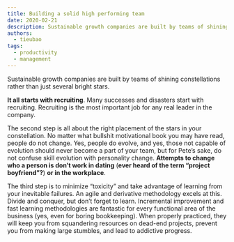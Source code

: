 ```yaml
---
title: Building a solid high performing team
date: 2020-02-21
description: Sustainable growth companies are built by teams of shining constellations rather than just several bright stars. It all starts with recruiting.
authors:
  - tieubao
tags:
  - productivity
  - management
---
```


Sustainable growth companies are built by teams of shining constellations rather than just several bright stars.

**It all starts with recruiting**. Many successes and disasters start with recruiting. Recruiting is the most important job for any real leader in the company.

The second step is all about the right placement of the stars in your constellation. No matter what bullshit motivational book you may have read, people do not change. Yes, people do evolve, and yes, those not capable of evolution should never become a part of your team, but for Pete’s sake, do not confuse skill evolution with personality change. **Attempts to change who a person is don’t work in dating** (**ever heard of the term “project boyfriend”?**) **or in the workplace**.

The third step is to minimize “toxicity” and take advantage of learning from your inevitable failures. An agile and derivative methodology excels at this. Divide and conquer, but don’t forget to learn. Incremental improvement and fast learning methodologies are fantastic for every functional area of the business (yes, even for boring bookkeeping). When properly practiced, they will keep you from squandering resources on dead-end projects, prevent you from making large stumbles, and lead to addictive progress.
